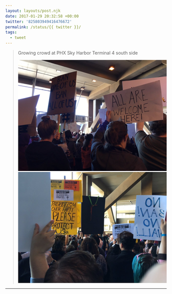 ```yaml
---
layout: layouts/post.njk
date: 2017-01-29 20:32:58 +00:00
twitter: '825803949416476672'
permalink: /status/{{ twitter }}/
tags: 
  - tweet
---
```


> Growing crowd at PHX Sky Harbor Terminal 4 south side 
> 
> ![protest](/img/825803949416476672-C3XYTcRUEAAYYx7.jpg)
> ![more protest](/img/825803949416476672-C3XYTcQUoAAwA2U.jpg)

---

